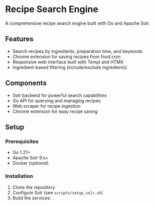 # Recipe Search Engine

A comprehensive recipe search engine built with Go and Apache Solr.

## Features

- Search recipes by ingredients, preparation time, and keywords
- Chrome extension for saving recipes from food.com
- Responsive web interface built with Templ and HTMX
- Ingredient-based filtering (include/exclude ingredients)

## Components

- Solr backend for powerful search capabilities
- Go API for querying and managing recipes
- Web scraper for recipe ingestion
- Chrome extension for easy recipe saving

## Setup

### Prerequisites

- Go 1.21+
- Apache Solr 9.x+
- Docker (optional)

### Installation

1. Clone the repository
2. Configure Solr (see `scripts/setup_solr.sh`)
3. Build the services: